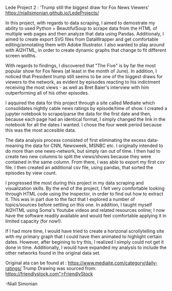 Lede Project 2 : 'Trump still the biggest draw for Fox News Viewers'
 https://niallsimonian.github.io/LedeProjects/

In this project, with regards to data scraping, I aimed to demostrate my ability to used Python + BeautifulSoup to scrape data from the HTML of multiple web pages and then analyze that data using Pandas. 
Additionaly, I aimed to create export SVG files from DataWrapper and get comfortable editing/annotating them with Adobe Illustrator. I also wanted to play around with AI2HTML, in order to create dynamic graphs that change to fit different screen widths. 

With regards to findings, I discovered that "The Five" is by far the most popular show for Fox News (at least in the month of June). In addition, I noticed that President trump still seems to be one of the biggest draws for viewers to the network, as evident by episodes reacting to his indictment receiving the most views - as well as Bret Baier's interview with him outperforming all of his other episodes. 

I aqquired the data for this project through a site called Mediaite which consolidates nightly cable news ratings by episode/time of show. I created a jupyter notebook to scrape/parse the data for the first date and then, because each page had an identical format, I simply changed the link in the notebook for all the dates I wanted. I chose the four week period because this was the most accesible data. 
 
The data analysis process consisted of first eliminating the excess data- meaning the data for CNN, Newsweek, MSNBC etc. I originally intended to do more than one news-network, but simply ran out of time. I then had to create two new columns to split the views/shows because they were contained in the same column. From there, I was able to export my first csv file. I then created an additional csv file, using pandas, that sorted the episodes by view count. 

I progressed the most during this project in my data scraping and visualization skills. By the end of the project, I felt very comfortable looking through HTML code using the Inspector, in order to find out how to extract it. This was in part due to the fact that I explored a number of topics/sources before settling on this one. In addition, I taught myself AI2HTML using Soma's Youtube videos and related resources online; I now have the software readily available and would feel comfortable applying it in limited capacity (for now!). 

If I had more time, I would have tried to create a horizonal scrollytelling site with my primary graph that I could have then animated to highlight certain dates. However, after begining to try this, I realized I simply could not get it done in time. Additionally, I would have expanded my analysis to include the other networks found in the original data set.  

Original ata can be found at : https://www.mediaite.com/category/daily-ratings/
Trump Drawing was sourced from: https://friendlystock.com">FriendlyStock


-Niall Simonian
